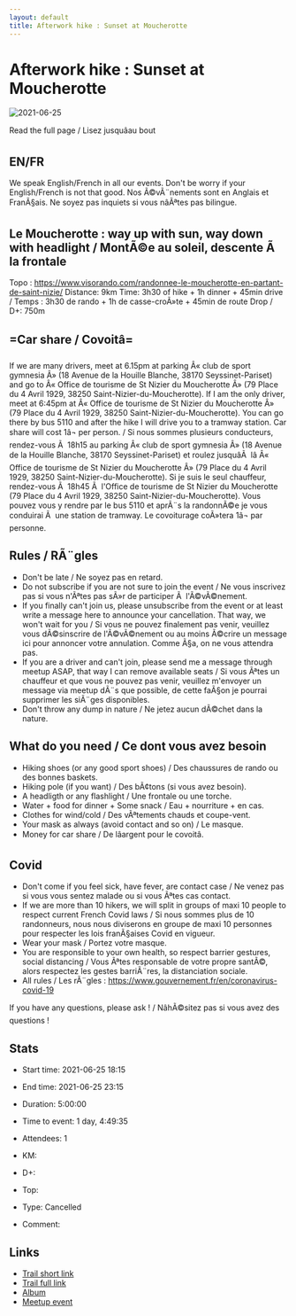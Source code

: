 ```yaml
---
layout: default
title: Afterwork hike : Sunset at Moucherotte
---
```


# Afterwork hike : Sunset at Moucherotte

![2021-06-25](/Stats/img/orig/2021-06-25.jpg)

Read the full page / Lisez jusquâau bout

## EN/FR
We speak English/French in all our events. Don't be worry if your English/French is not that good. Nos Ã©vÃ¨nements sont en Anglais et FranÃ§ais. Ne soyez pas inquiets si vous nâÃªtes pas bilingue.

## Le Moucherotte : way up with sun, way down with headlight / MontÃ©e au soleil, descente Ã  la frontale
Topo : https://www.visorando.com/randonnee-le-moucherotte-en-partant-de-saint-nizie/
Distance: 9km
Time: 3h30 of hike + 1h dinner + 45min drive / Temps : 3h30 de rando + 1h de casse-croÃ»te + 45min de route
Drop / D+: 750m

## =Car share / Covoitâ=
If we are many drivers, meet at 6.15pm at parking Â« club de sport gymnesia Â» (18 Avenue de la Houille Blanche, 38170 Seyssinet-Pariset) and go to Â« Office de tourisme de St Nizier du Moucherotte Â» (79 Place du 4 Avril 1929, 38250 Saint-Nizier-du-Moucherotte).
If I am the only driver, meet at 6:45pm at Â« Office de tourisme de St Nizier du Moucherotte Â» (79 Place du 4 Avril 1929, 38250 Saint-Nizier-du-Moucherotte). You can go there by bus 5110 and after the hike I will drive you to a tramway station.
Car share will cost 1â¬ per person.
/ Si nous sommes plusieurs conducteurs, rendez-vous Ã  18h15 au parking Â« club de sport gymnesia Â» (18 Avenue de la Houille Blanche, 38170 Seyssinet-Pariset) et roulez jusquâÃ  lâ Â« Office de tourisme de St Nizier du Moucherotte Â» (79 Place du 4 Avril 1929, 38250 Saint-Nizier-du-Moucherotte).
Si je suis le seul chauffeur, rendez-vous Ã  18h45 Ã  l'Office de tourisme de St Nizier du Moucherotte (79 Place du 4 Avril 1929, 38250 Saint-Nizier-du-Moucherotte). Vous pouvez vous y rendre par le bus 5110 et aprÃ¨s la randonnÃ©e je vous conduirai Ã  une station de tramway.
Le covoiturage coÃ»tera 1â¬ par personne.

## Rules / RÃ¨gles
- Don't be late / Ne soyez pas en retard.
- Do not subscribe if you are not sure to join the event / Ne vous inscrivez pas si vous n'Ãªtes pas sÃ»r de participer Ã  l'Ã©vÃ©nement.
- If you finally can't join us, please unsubscribe from the event or at least write a message here to announce your cancellation. That way, we won't wait for you / Si vous ne pouvez finalement pas venir, veuillez vous dÃ©sinscrire de l'Ã©vÃ©nement ou au moins Ã©crire un message ici pour annoncer votre annulation. Comme Ã§a, on ne vous attendra pas.
- If you are a driver and can't join, please send me a message through meetup ASAP, that way I can remove available seats / Si vous Ãªtes un chauffeur et que vous ne pouvez pas venir, veuillez m'envoyer un message via meetup dÃ¨s que possible, de cette faÃ§on je pourrai supprimer les siÃ¨ges disponibles.
- Don't throw any dump in nature / Ne jetez aucun dÃ©chet dans la nature.

## What do you need / Ce dont vous avez besoin
- Hiking shoes (or any good sport shoes) / Des chaussures de rando ou des bonnes baskets.
- Hiking pole (if you want) / Des bÃ¢tons (si vous avez besoin).
- A headligth or any flashlight / Une frontale ou une torche.
- Water + food for dinner + Some snack / Eau + nourriture + en cas.
- Clothes for wind/cold / Des vÃªtements chauds et coupe-vent.
- Your mask as always (avoid contact and so on) / Le masque.
- Money for car share / De lâargent pour le covoitâ.

## Covid
- Don't come if you feel sick, have fever, are contact case / Ne venez pas si vous vous sentez malade ou si vous Ãªtes cas contact.
- If we are more than 10 hikers, we will split in groups of maxi 10 people to respect current French Covid laws / Si nous sommes plus de 10 randonneurs, nous nous diviserons en groupe de maxi 10 personnes pour respecter les lois franÃ§aises Covid en vigueur.
- Wear your mask / Portez votre masque.
- You are responsible to your own health, so respect barrier gestures, social distancing / Vous Ãªtes responsable de votre propre santÃ©, alors respectez les gestes barriÃ¨res, la distanciation sociale.
- All rules / Les rÃ¨gles : https://www.gouvernement.fr/en/coronavirus-covid-19

If you have any questions, please ask ! / NâhÃ©sitez pas si vous avez des questions !

## Stats

- Start time: 2021-06-25 18:15
- End time: 2021-06-25 23:15
- Duration: 5:00:00
- Time to event: 1 day, 4:49:35
- Attendees: 1

- KM: 
- D+: 
- Top: 
- Type: Cancelled
- Comment: 

## Links

- [Trail short link]()
- [Trail full link]()
- [Album](https://binnette.github.io/GacImg2021/)
- [Meetup event](https://www.meetup.com/grenoble-adventure-club-english-french/events/279041438/)
